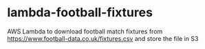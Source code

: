 # lambda-football-fixtures
AWS Lambda to download football match fixtures from https://www.football-data.co.uk/fixtures.csv and store the file in S3
